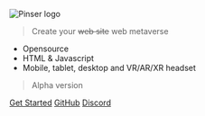 ![Pinser logo](https://www.digipair.ai//assets/images/logo/logo.png)

> Create your <strike>web site</strike> web metaverse

- Opensource
- HTML & Javascript
- Mobile, tablet, desktop and VR/AR/XR headset

> Alpha version

[Get Started](#main)
[GitHub](https://github.com/digipair/digipair-vision)
[Discord](https://discord.gg/kCqF8xaMHJ)
